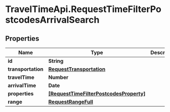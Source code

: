 # TravelTimeApi.RequestTimeFilterPostcodesArrivalSearch

## Properties

Name | Type | Description | Notes
------------ | ------------- | ------------- | -------------
**id** | **String** |  | 
**transportation** | [**RequestTransportation**](RequestTransportation.md) |  | 
**travelTime** | **Number** |  | 
**arrivalTime** | **Date** |  | 
**properties** | [**[RequestTimeFilterPostcodesProperty]**](RequestTimeFilterPostcodesProperty.md) |  | 
**range** | [**RequestRangeFull**](RequestRangeFull.md) |  | [optional] 


